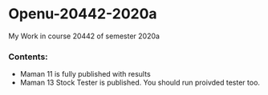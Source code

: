 # Openu-20442-2020a
My Work in course 20442 of semester 2020a
### Contents:
- Maman 11 is fully published with results
- Maman 13 Stock Tester is published. You should run proivded tester too.
